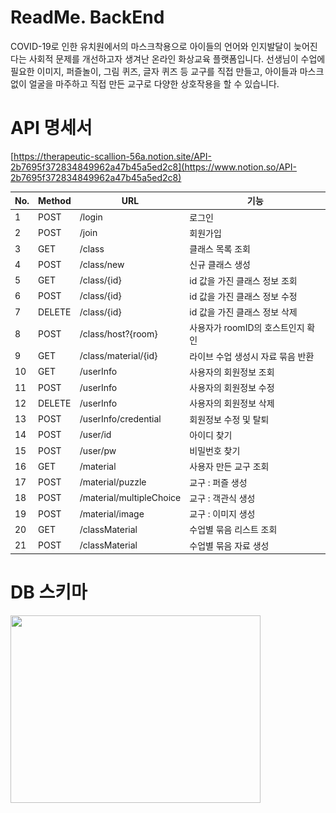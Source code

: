 # ReadMe. BackEnd

COVID-19로 인한 유치원에서의 마스크착용으로 아이들의 언어와 인지발달이 늦어진다는 사회적 문제를 개선하고자 생겨난 온라인 화상교육 플랫폼입니다. 선생님이 수업에 필요한 이미지, 퍼즐놀이, 그림 퀴즈, 글자 퀴즈 등 교구를 직접 만들고, 아이들과 마스크 없이 얼굴을 마주하고 직접 만든 교구로 다양한 상호작용을 할 수 있습니다.

# API 명세서

[https://therapeutic-scallion-56a.notion.site/API-2b7695f372834849962a47b45a5ed2c8](https://www.notion.so/API-2b7695f372834849962a47b45a5ed2c8)

| No. | Method | URL | 기능 |
| --- | --- | --- | --- |
| 1 | POST | /login | 로그인 |
| 2 | POST | /join | 회원가입 |
| 3 | GET | /class | 클래스 목록 조회 |
| 4 | POST | /class/new | 신규 클래스 생성 |
| 5 | GET | /class/{id} | id 값을 가진 클래스 정보 조회 |
| 6 | POST | /class/{id} | id 값을 가진 클래스 정보 수정 |
| 7 | DELETE | /class/{id} | id 값을 가진 클래스 정보 삭제 |
| 8 | POST | /class/host?{room} | 사용자가 roomID의 호스트인지 확인 |
| 9 | GET | /class/material/{id} | 라이브 수업 생성시 자료 묶음 반환 |
| 10 | GET | /userInfo | 사용자의 회원정보 조회 |
| 11 | POST | /userInfo | 사용자의 회원정보 수정 |
| 12 | DELETE | /userInfo | 사용자의 회원정보 삭제 |
| 13 | POST | /userInfo/credential | 회원정보 수정 및 탈퇴 |
| 14 | POST | /user/id | 아이디 찾기 |
| 15 | POST | /user/pw | 비밀번호 찾기 |
| 16 | GET | /material | 사용자 만든 교구 조회 |
| 17 | POST | /material/puzzle | 교구 : 퍼즐 생성 |
| 18 | POST | /material/multipleChoice | 교구 : 객관식 생성 |
| 19 | POST | /material/image | 교구 : 이미지 생성 |
| 20 | GET | /classMaterial | 수업별 묶음 리스트 조회 |
| 21 | POST | /classMaterial | 수업별 묶음 자료 생성  |

# DB 스키마 
<img
  src="./스크린샷 2023-02-01 오전 3.09.50.png"
  width="400"
  height="300"
/>
